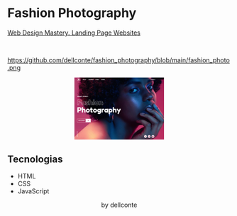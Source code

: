 <h1> Fashion Photography </h1>

<a href="https://www.youtube.com/watch?v=erVAx4XMGJA" target="_blank"> Web Design Mastery. 
  Landing Page Websites</a>

<br>

https://github.com/dellconte/fashion_photography/blob/main/fashion_photo.png
<p align="center">
  <img alt="Fashion Photography" src="fashion_photo.png" width="40%">
</p>

## Tecnologias
- HTML
- CSS
- JavaScript

<p align="center">by dellconte</p>
